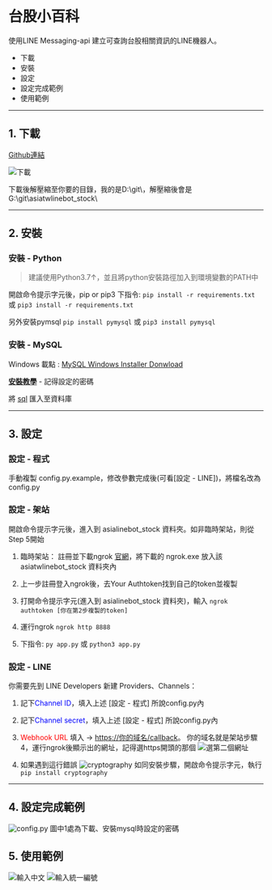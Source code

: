 # 台股小百科

使用LINE Messaging-api 建立可查詢台股相關資訊的LINE機器人。

* 下載
* 安裝
* 設定
* 設定完成範例
* 使用範例

-----

## 1. 下載
[Github連結](https://github.com/TaiwanAsia/asiatwlinebot_stock)

![下載](https://i.imgur.com/sSIM0aY.png)

下載後解壓縮至你要的目錄，我的是D:\git\，解壓縮後會是G:\git\asiatwlinebot_stock\

-----

## 2. 安裝

### 安裝 - Python

>建議使用Python3.7↑，並且將python安裝路徑加入到環境變數的PATH中

開啟命令提示字元後，pip or pip3 下指令:
`pip install -r requirements.txt` 或 `pip3 install -r requirements.txt`

另外安裝pymsql
`pip install pymysql` 或 `pip3 install pymysql`

### 安裝 - MySQL

Windows 載點 : [MySQL Windows Installer Donwload](https://dev.mysql.com/downloads/installer/)

**[安裝教學](https://ithelp.ithome.com.tw/articles/10259766)** - 記得設定的密碼

將 [sql](/database/linebot_stock.sql) 匯入至資料庫

-----

## 3. 設定

### 設定 - 程式

手動複製 config.py.example，修改參數完成後(可看[設定 - LINE])，將檔名改為 config.py

### 設定 - 架站

開啟命令提示字元後，進入到 asialinebot_stock 資料夾。如非臨時架站，則從Step 5開始

1. 臨時架站： 註冊並下載ngrok [官網](https://dashboard.ngrok.com/get-started/setup "ngrok")，將下載的 ngrok.exe 放入該 asiatwlinebot_stock 資料夾內

2. 上一步註冊登入ngrok後，去Your Authtoken找到自己的token並複製

3. 打開命令提示字元(進入到 asialinebot_stock 資料夾)，輸入
`ngrok authtoken [你在第2步複製的token]`

4. 運行ngrok
`ngrok http 8888`

5. 下指令:
`py app.py` 或 `python3 app.py`

### 設定 - LINE

你需要先到 LINE Developers 新建 Providers、Channels：

1. 記下<font color=#0000FF>Channel ID</font>，填入上述 [設定 - 程式] 所說config.py內
2. 記下<font color=#0000FF>Channel secret</font>，填入上述 [設定 - 程式] 所說config.py內
3. <font color=red>Webhook URL</font> 填入 -> <https://你的域名/callback>。
你的域名就是架站步驟4，運行ngrok後顯示出的網址，記得選https開頭的那個
![選第二個網址](https://i.imgur.com/bA43inC.png)

4. 如果遇到這行錯誤 ![cryptography](https://i.imgur.com/3BT0Wwd.png)
如同安裝步驟，開啟命令提示字元，執行`pip install cryptography`

-----

## 4. 設定完成範例
![config.py](https://i.imgur.com/jcjChit.png)
圖中1處為下載、安裝mysql時設定的密碼
## 5. 使用範例

![輸入中文](https://i.imgur.com/YIy3RKl.png)
![輸入統一編號](https://i.imgur.com/jV1dQ3T.png)